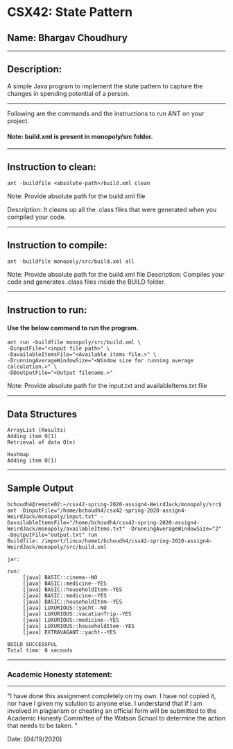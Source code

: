 
# CSX42: State Pattern
## Name: Bhargav Choudhury

-----------------------------------------------------------------------
## Description:

A simple Java program to implement the state pattern to capture the changes in spending potential of a person.

-----------------------------------------------------------------------


Following are the commands and the instructions to run ANT on your project.
#### Note: build.xml is present in monopoly/src folder.

-----------------------------------------------------------------------
## Instruction to clean:

```Command: 
ant -buildfile <absolute-path>/build.xml clean
```
  
Note: Provide absolute path for the build.xml file

Description: It cleans up all the .class files that were generated when you
compiled your code.

-----------------------------------------------------------------------
## Instruction to compile:

```commandline
ant -buildfile monopoly/src/build.xml all
```
Note: Provide absolute path for the build.xml file
Description: Compiles your code and generates .class files inside the BUILD folder.

-----------------------------------------------------------------------
## Instruction to run:

#### Use the below command to run the program.

```commandline
ant run -buildfile monopoly/src/build.xml \
-DinputFile="<input file path>" \
-DavailableItemsFile="<Available items file.>" \
-DrunningAverageWindowSize="<Window size for running average calculation.>" \
-DDoutputFile="<Output filename.>"
```
Note: Provide absolute path for the input.txt and availableItems.txt file

-----------------------------------------------------------------------

## Data Structures

```
ArrayList (Results)
Adding item O(1)
Retrieval of data O(n)

Hashmap
Adding item O(1)
```

-----------------------------------------------------------------------

## Sample Output

```
bchoudh4@remote02:~/csx42-spring-2020-assign4-WeirdJack/monopoly/src$ ant -DinputFile="/home/bchoudh4/csx42-spring-2020-assign4-WeirdJack/monopoly/input.txt" -DavailableItemsFile="/home/bchoudh4/csx42-spring-2020-assign4-WeirdJack/monopoly/availableItems.txt" -DrunningAverageWindowSize="2" -DoutputFile="output.txt" run
Buildfile: /import/linux/home1/bchoudh4/csx42-spring-2020-assign4-WeirdJack/monopoly/src/build.xml

jar:

run:
     [java] BASIC::cinema--NO
     [java] BASIC::medicine--YES
     [java] BASIC::householdItem--YES
     [java] BASIC::medicine--YES
     [java] BASIC::householdItem--YES
     [java] LUXURIOUS::yacht--NO
     [java] LUXURIOUS::vacationTrip--YES
     [java] LUXURIOUS::medicine--YES
     [java] LUXURIOUS::householdItem--YES
     [java] EXTRAVAGANT::yacht--YES

BUILD SUCCESSFUL
Total time: 0 seconds

```

-----------------------------------------------------------------------
### Academic Honesty statement:
-----------------------------------------------------------------------

"I have done this assignment completely on my own. I have not copied
it, nor have I given my solution to anyone else. I understand that if
I am involved in plagiarism or cheating an official form will be
submitted to the Academic Honesty Committee of the Watson School to
determine the action that needs to be taken. "

Date: [04/19/2020]

